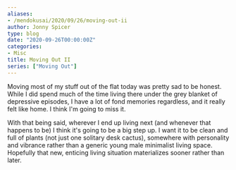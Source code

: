 ```yaml
---
aliases:
- /mendokusai/2020/09/26/moving-out-ii
author: Jonny Spicer
type: blog
date: "2020-09-26T00:00:00Z"
categories:
- Misc
title: Moving Out II
series: ["Moving Out"]
---
```

Moving most of my stuff out of the flat today was pretty sad to be honest. While I did spend much of the time living there under the grey blanket of depressive episodes, I have a lot of
fond memories regardless, and it really felt like home. I think I'm going to miss it.

With that being said, wherever I end up living next (and whenever that happens to be) I think it's going to be a big step up. I want it to be clean and full of plants (not just one
solitary desk cactus), somewhere with personality and vibrance rather than a generic young male minimalist living space. Hopefully that new, enticing living situation materializes
sooner rather than later.
